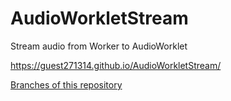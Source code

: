 # AudioWorkletStream
Stream audio from Worker to AudioWorklet

https://guest271314.github.io/AudioWorkletStream/

[Branches of this repository](https://github.com/guest271314/AudioWorkletStream/branches/all)
